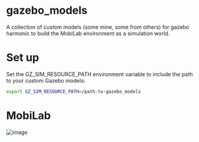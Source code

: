 # gazebo_models
A collection of custom models (some mine, some from others) for gazebo harmonic to build the MobiLab environment as a simulation world.

# Set up
Set the GZ_SIM_RESOURCE_PATH environment variable to include the path to your custom Gazebo models:

``` bash
export GZ_SIM_RESOURCE_PATH=/path-to-gazebo_models 
```

# MobiLab

![image](https://github.com/NiltonSV/gazebo_models/mobilab.png)